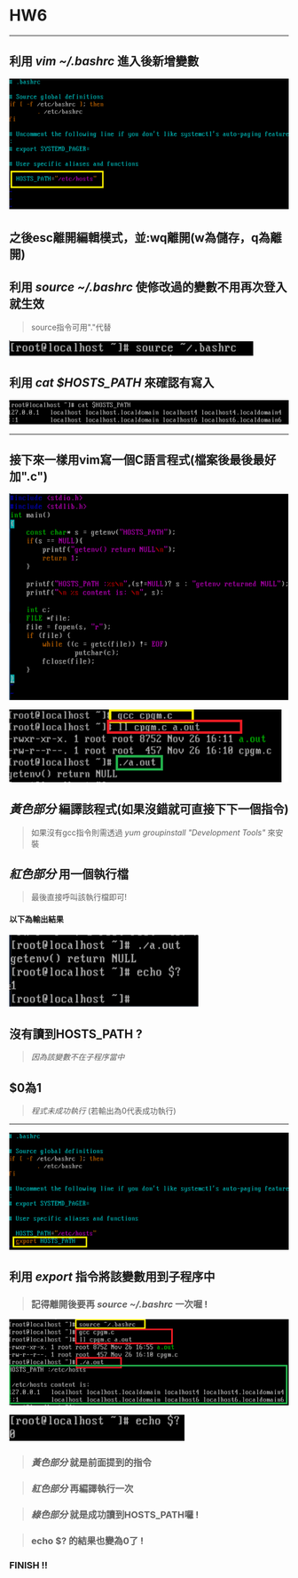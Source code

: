 # HW6

------------------------------------------------------------

## 利用 *vim ~/.bashrc* 進入後新增變數

![1](1.png)

## 之後esc離開編輯模式，並:wq離開(w為儲存，q為離開)

## 利用 *source ~/.bashrc* 使修改過的變數不用再次登入就生效

> source指令可用\".\"代替

![1](nologout.png)

## 利用 *cat $HOSTS_PATH* 來確認有寫入

![1](nolog.png)

------------------------------------------------------------------------

## 接下來一樣用vim寫一個C語言程式(檔案後最後最好加\"\.c\")

![3](3.png)

![4](4.png)

## *黃色部分* 編譯該程式(如果沒錯就可直接下下一個指令)

> 如果沒有gcc指令則需透過 *yum groupinstall "Development Tools"* 來安裝

## *紅色部分* 用一個執行檔

> 最後直接呼叫該執行檔即可\!

#### 以下為輸出結果

![6](6.png)

## 沒有讀到HOSTS\_PATH \?

> *因為該變數不在子程序當中*

## \$0為1

> *程式未成功執行* (若輸出為0代表成功執行)

--------------------------------------------------

![7](7.png)

## 利用 *export* 指令將該變數用到子程序中

> ### 記得離開後要再 *source ~/.bashrc* 一次喔 \!

![8](last.png)

![l](ll.png)

> ### *黃色部分* 就是前面提到的指令

> ### *紅色部分* 再編譯執行一次

> ### *綠色部分* 就是成功讀到HOSTS_PATH囉 \!

> ### echo \$\? 的結果也變為0了 \!

### FINISH \!\!



